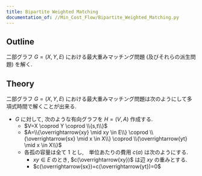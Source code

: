 ```yaml
---
title: Bipartite Weighted Matching
documentation_of: //Min_Cost_Flow/Bipartite_Weighted_Matching.py
---
```


## Outline

二部グラフ $G=(X,Y,E)$ における最大重みマッチング問題 (及びそれらの派生問題) を解く.

## Theory

二部グラフ $G=(X,Y,E)$ における最大重みマッチング問題は次のようにして多項式時間で解くことが出来る.

* $G$ に対して, 次のような有向グラフを $H=(V,A)$ 作成する.
  * $V=X \coprod Y \coprod \\{s,t\\}$
  * $A=\\{\overrightarrow{xy} \mid xy \in E\\} \coprod \\{\overrightarrow{sx} \mid x \in X\\} \coprod \\{\overrightarrow{yt} \mid x \in X\\}$
  * 各孤の容量は全て $1$ とし,　単位あたりの費用 $c(a)$ は次のようにする.
    * $xy \in E$ のとき, $c(\overrightarrow{xy})$ は辺 $xy$ の重みとする.
    * $c(\overrightarrow{sx})=c(\overrightarrow{yt})=0$
